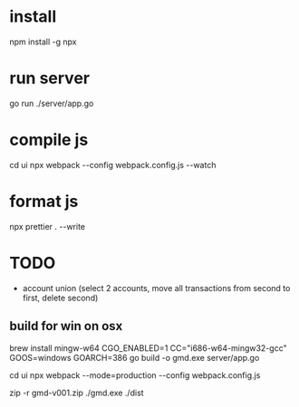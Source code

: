 # install
npm install -g npx

# run server
go run ./server/app.go

# compile js
cd ui
npx webpack --config webpack.config.js --watch

# format js
npx prettier . --write

# TODO
- account union (select 2 accounts, move all transactions from second to first, delete second)

## build for win on osx

brew install mingw-w64
CGO_ENABLED=1 CC="i686-w64-mingw32-gcc" GOOS=windows GOARCH=386 go build -o gmd.exe server/app.go

cd ui
npx webpack --mode=production --config webpack.config.js

zip -r gmd-v001.zip ./gmd.exe ./dist
